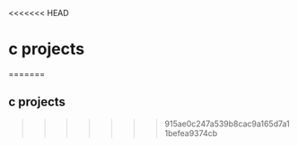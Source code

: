 <<<<<<< HEAD
# c projects
=======
## c projects ##
>>>>>>> 915ae0c247a539b8cac9a165d7a11befea9374cb
